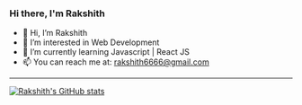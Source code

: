 ### Hi there, I'm Rakshith

- 👋 Hi, I’m Rakshith
- 👀 I’m interested in Web Development
- 🌱 I’m currently learning Javascript | React JS
- 📫 You can reach me at: rakshith6666@gmail.com

---

[![Rakshith's GitHub stats](https://github-readme-stats.vercel.app/api?username=RakshithBhat03&theme=dark)](https://github.com/anuraghazra/github-readme-stats)

<!---
RakshithBhat03/RakshithBhat03 is a ✨ special ✨ repository because its `README.md` (this file) appears on your GitHub profile.
You can click the Preview link to take a look at your changes.
--->
